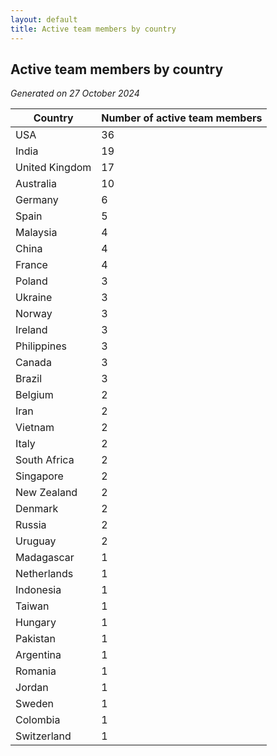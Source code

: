 ```yaml
---
layout: default
title: Active team members by country
---
```

## Active team members by country
*Generated on 27 October 2024*

| Country | Number of active team members |
| --- | --- |
| USA | 36 |
| India | 19 |
| United Kingdom | 17 |
| Australia | 10 |
| Germany | 6 |
| Spain | 5 |
| Malaysia | 4 |
| China | 4 |
| France | 4 |
| Poland | 3 |
| Ukraine | 3 |
| Norway | 3 |
| Ireland | 3 |
| Philippines | 3 |
| Canada | 3 |
| Brazil | 3 |
| Belgium | 2 |
| Iran | 2 |
| Vietnam | 2 |
| Italy | 2 |
| South Africa | 2 |
| Singapore | 2 |
| New Zealand | 2 |
| Denmark | 2 |
| Russia | 2 |
| Uruguay | 2 |
| Madagascar | 1 |
| Netherlands | 1 |
| Indonesia | 1 |
| Taiwan | 1 |
| Hungary | 1 |
| Pakistan | 1 |
| Argentina | 1 |
| Romania | 1 |
| Jordan | 1 |
| Sweden | 1 |
| Colombia | 1 |
| Switzerland | 1 |
